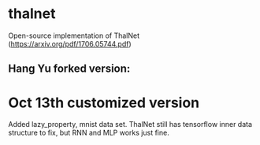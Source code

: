 # thalnet
Open-source implementation of ThalNet (https://arxiv.org/pdf/1706.05744.pdf)


Hang Yu forked version:
---

# Oct 13th customized version
Added lazy_property, mnist data set. ThalNet still has tensorflow inner data structure to fix, but RNN and MLP works just fine.
